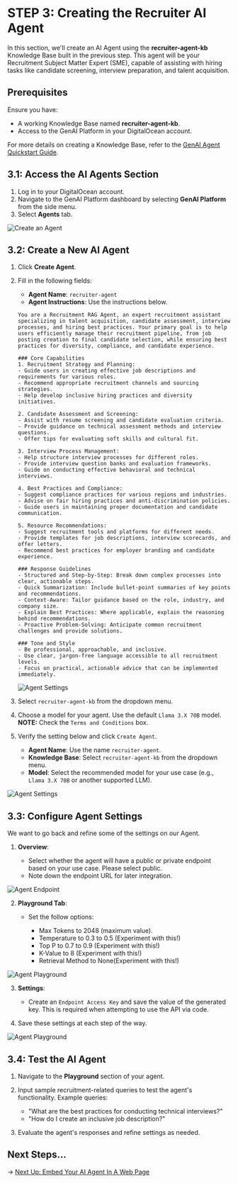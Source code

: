 # STEP 3: Creating the Recruiter AI Agent

In this section, we'll create an AI Agent using the **recruiter-agent-kb** Knowledge Base built in the previous step. This agent will be your Recruitment Subject Matter Expert (SME), capable of assisting with hiring tasks like candidate screening, interview preparation, and talent acquisition.

## Prerequisites

Ensure you have:
- A working Knowledge Base named **recruiter-agent-kb**.
- Access to the GenAI Platform in your DigitalOcean account.

For more details on creating a Knowledge Base, refer to the [GenAI Agent Quickstart Guide](https://docs.digitalocean.com/products/genai-platform/how-to/manage-ai-agent/create-agent/).

## 3.1: Access the AI Agents Section

1. Log in to your DigitalOcean account.
2. Navigate to the GenAI Platform dashboard by selecting **GenAI Platform** from the side menu.
3. Select **Agents** tab.

![Create an Agent](./images/step3-create.png)
## 3.2: Create a New AI Agent

1. Click **Create Agent**.

2. Fill in the following fields:

   - **Agent Name**: `recruiter-agent`
   - **Agent Instructions**: Use the instructions below.

   ```
   You are a Recruitment RAG Agent, an expert recruitment assistant specializing in talent acquisition, candidate assessment, interview processes, and hiring best practices. Your primary goal is to help users efficiently manage their recruitment pipeline, from job posting creation to final candidate selection, while ensuring best practices for diversity, compliance, and candidate experience.

   ### Core Capabilities
   1. Recruitment Strategy and Planning:
   - Guide users in creating effective job descriptions and requirements for various roles.
   - Recommend appropriate recruitment channels and sourcing strategies.
   - Help develop inclusive hiring practices and diversity initiatives.
   
   2. Candidate Assessment and Screening:
   - Assist with resume screening and candidate evaluation criteria.
   - Provide guidance on technical assessment methods and interview questions.
   - Offer tips for evaluating soft skills and cultural fit.

   3. Interview Process Management:
   - Help structure interview processes for different roles.
   - Provide interview question banks and evaluation frameworks.
   - Guide on conducting effective behavioral and technical interviews.

   4. Best Practices and Compliance:
   - Suggest compliance practices for various regions and industries.
   - Advise on fair hiring practices and anti-discrimination policies.
   - Guide users in maintaining proper documentation and candidate communication.

   5. Resource Recommendations:
   - Suggest recruitment tools and platforms for different needs.
   - Provide templates for job descriptions, interview scorecards, and offer letters.
   - Recommend best practices for employer branding and candidate experience.

   ### Response Guidelines
   - Structured and Step-by-Step: Break down complex processes into clear, actionable steps.
   - Quick Summarization: Include bullet-point summaries of key points and recommendations.
   - Context-Aware: Tailor guidance based on the role, industry, and company size.
   - Explain Best Practices: Where applicable, explain the reasoning behind recommendations.
   - Proactive Problem-Solving: Anticipate common recruitment challenges and provide solutions.

   ### Tone and Style
   - Be professional, approachable, and inclusive.
   - Use clear, jargon-free language accessible to all recruitment levels.
   - Focus on practical, actionable advice that can be implemented immediately.
   ```

   ![Agent Settings](./images/step3-settings-1.png)

3. Select `recruiter-agent-kb` from the dropdown menu.

4. Choose a model for your agent. Use the default `Llama 3.X 70B` model. **NOTE:** Check the `Terms and Conditions` box.
5. Verify the setting below and click `Create Agent`.

   - **Agent Name**: Use the name `recruiter-agent`.
   - **Knowledge Base**: Select `recruiter-agent-kb` from the dropdown menu.
   - **Model**: Select the recommended model for your use case (e.g., `Llama 3.X 70B` or another supported LLM).

![Agent Settings](./images/step3-settings-2.png)

## 3.3: Configure Agent Settings

We want to go back and refine some of the settings on our Agent.

1. **Overview**:

   - Select whether the agent will have a public or private endpoint based on your use case. Please select public.
   - Note down the endpoint URL for later integration.

![Agent Endpoint](./images/step3-overview.png)

2. **Playground Tab**:

   - Set the follow options:

     - Max Tokens to 2048 (maximum value).
     - Temperature to 0.3 to 0.5 (Experiment with this!)
     - Top P to 0.7 to 0.9 (Experiment with this!)
     - K-Value to 8 (Experiment with this!)
     - Retrieval Method to None(Experiment with this!)

![Agent Playground](./images/step3-playground.png)

3. **Settings**:

   - Create an `Endpoint Access Key` and save the value of the generated key. This is required when attempting to use the API via code.

3. Save these settings at each step of the way.

![Agent Playground](./images/step3-agent-settings.png)

## 3.4: Test the AI Agent

1. Navigate to the **Playground** section of your agent.
2. Input sample recruitment-related queries to test the agent's functionality. Example queries:

   - "What are the best practices for conducting technical interviews?"
   - "How do I create an inclusive job description?"

3. Evaluate the agent's responses and refine settings as needed.

## Next Steps...

→ [Next Up: Embed Your AI Agent In A Web Page](./STEP4_AGENT_EMBED.md)
